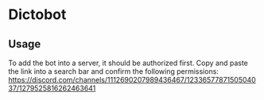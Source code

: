 # Dictobot

## Usage
To add the bot into a server, it should be authorized first. Copy and paste the link into a search bar and confirm the following permissions:
https://discord.com/channels/1112690207989436467/1233657787150504037/1279525816262463641
